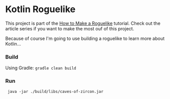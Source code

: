 # Kotlin Roguelike

This project is part of the [How to Make a Roguelike](https://hexworks.org/posts/tutorials/2018/11/04/how-to-make-a-roguelike.html)
tutorial. Check out the article series if you want to make the most ouf of this project.

Because of course I'm going to use building a roguelike to learn more about Kotlin...

### Build
Using Gradle: `gradle clean build`

### Run
` java -jar ./build/libs/caves-of-zircon.jar`
